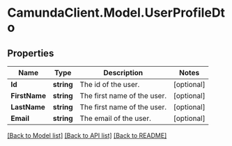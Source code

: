 # CamundaClient.Model.UserProfileDto
## Properties

Name | Type | Description | Notes
------------ | ------------- | ------------- | -------------
**Id** | **string** | The id of the user. | [optional] 
**FirstName** | **string** | The first name of the user. | [optional] 
**LastName** | **string** | The first name of the user. | [optional] 
**Email** | **string** | The email of the user. | [optional] 

[[Back to Model list]](../README.md#documentation-for-models) [[Back to API list]](../README.md#documentation-for-api-endpoints) [[Back to README]](../README.md)

